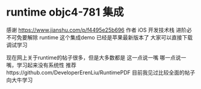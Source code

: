 # runtime objc4-781 集成

感谢 https://www.jianshu.com/p/f4495e25b696 作者
iOS 开发技术栈 进阶必不可免要解除 runtime 
这个集成demo 已经是苹果最新版本了 大家可以直接下载调试学习

现在网上关于runtime的帖子很多，但是大多数都是 这一点说一嘴 哪一点说一嘴，学习起来没有系统性
推荐https://github.com/DeveloperErenLiu/RuntimePDF  目前我见过比较全面的帖子  向大牛学习


